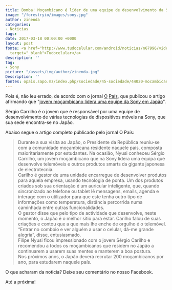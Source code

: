```yaml
---
title: Bomba! Moçambicano é líder de uma equipe de desenvolvimento da Sony
image: "/forestryio/images/sony.jpg"
author: zinenda
categories:
- Noticias
tags: 
date: 2017-03-18 00:00:00 +0000
layout: post
fonte: <a href="http://www.tudocelular.com/android/noticias/n67996/videochamadas-no-android-via-booyah-app.html"
  target="_blank">Tudocelular</a>
description: ''
tag:
- Sony
picture: "/assets/img/author/zinenda.jpg"
Description: ''
fontes: opais.sapo.mz/index.php/sociedade/45-sociedade/44020-mocambicano-lidera-equipa-da-sony-no-japao.html
---
```

Pois é, não leu errado, de acordo com o jornal [O](opais.sapo.mz/index.php/) [Paí](http://opais.sapo.mz/index.php/)[s](opais.sapo.mz/index.php/), que publicou o artigo afirmando que "[jovem moçambicano lidera uma equipe da Sony em Japão](http://opais.sapo.mz/index.php/sociedade/45-sociedade/44020-mocambicano-lidera-equipa-da-sony-no-japao.html)".

Sérgio Carrilho é o jovem que é responsável por uma equipe de desenvolvimento de várias tecnologias de dispositivos móveis na Sony, que sua sede encontra-se no Japão.  

Abaixo segue o artigo completo públicado pelo jornal O País:

> Durante a sua visita ao Japão, o Presidente da República reuniu-se com a comunidade moçambicana residente naquele país, composta maioritariamente por estudantes. Na ocasião, Nyusi conheceu Sérgio Carrilho, um jovem moçambicano que na Sony lidera uma equipa que desenvolve telemóveis e outros produtos smarts da gigante japonesa de electrotecnia.  
> Carilho é gestor de uma unidade encarregue de desenvolver produtos para aquela empresa, usando tecnologia de ponta. Um dos produtos criados sob sua orientação é um auricular inteligente, que, quando sincronizado ao telefone ou tablet lê mensagens, emails, agenda e interage com o utilizador para que este tenha outro tipo de informações como temperatura, distância percorrida numa caminhada entre outras funcionalidades.  
> O gestor disse que pelo tipo de actividade que desenvolve, neste momento, o Japão é o melhor sítio para estar. Carilho falou de suas criações e contou que a que mais lhe enche de orgulho é o telemóvel.  
> “Entrar no comboio e ver alguém a usar o celular, dá-me grande alegria”, disse, entusiasmado.  
> Filipe Nyusi ficou impressionado com o jovem Sérgio Carilho e recomendou a todos os moçambicanos que residem no Japão a continuarem a usarem suas mentes e manterem a boa postura.  
> Nos próximos anos, o Japão deverá recrutar 200 moçambicanos por ano, para estudarem naquele país.

O que acharam da noticia? Deixe seu comentário no nosso Facebook.

Até a próxima!